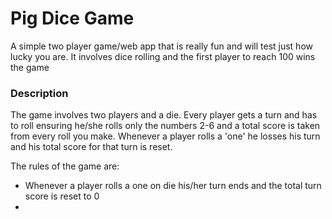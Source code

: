 <h1>Pig Dice Game</h1>

<p>A simple two player game/web app that is really fun and will test just how lucky you are. It involves dice rolling and the first player to reach 100 wins the game </p>

<h3>Description</h3>
<p>The game involves two players and a die. Every player gets a turn and has to roll ensuring he/she rolls only the numbers 2-6 and a total score is taken from every roll you make. Whenever a player rolls a 'one' he losses his turn and his total score for that turn is reset.</p>
The rules of the game are:

<ul>
<li>Whenever a player rolls a one on die his/her turn ends and the total turn score is reset to 0 </li>
<li></li>
</ul>
